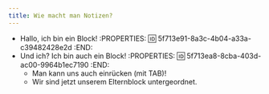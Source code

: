 ```yaml
---
title: Wie macht man Notizen?
---
```


- Hallo, ich bin ein Block!
:PROPERTIES:
:id: 5f713e91-8a3c-4b04-a33a-c39482428e2d
:END:
- Und ich? Ich bin auch ein Block!
:PROPERTIES:
:id: 5f713ea8-8cba-403d-ac00-9964b1ec7190
:END:
    - Man kann uns auch einrücken (mit TAB)!
    - Wir sind jetzt unserem Elternblock untergeordnet.
